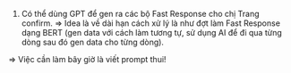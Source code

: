 1. Có thể dùng GPT để gen ra các bộ Fast Response cho chị Trang confirm. 
=> Idea là về dài hạn cách xử lý là như đợt làm Fast Response dạng BERT (gen data với cách làm tương tự, sử dụng AI để đi qua từng dòng sau đó gen data cho từng dòng). 

=> Việc cần làm bây giờ là viết prompt thui! 


